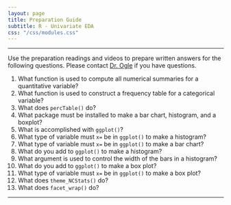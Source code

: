 ```yaml
---
layout: page
title: Preparation Guide
subtitle: R - Univariate EDA
css: "/css/modules.css"
---
```


----

<div class="alert alert-warning">
Use the preparation readings and videos to prepare written answers for the following questions. Please contact <a href="mailto:dogle@northland.edu">Dr. Ogle</a> if you have questions.
</div>

1. What function is used to compute all numerical summaries for a quantitative variable?
1. What function is used to construct a frequency table for a categorical variable?
1. What does `percTable()` do?
1. What package must be installed to make a bar chart, histogram, and a boxplot?
1. What is accomplished with `ggplot()`?
1. What type of variable must `x=` be in `ggplot()` to make a histogram?
1. What type of variable must `x=` be in `ggplot()` to make a bar chart?
1. What do you add to `ggplot()` to make a histogram?
1. What argument is used to control the width of the bars in a histogram?
1. What do you add to `ggplot()` to make a box plot?
1. What type of variable must `x=` be in `ggplot()` to make a box plot?
1. What does `theme_NCStats()` do?
1. What does `facet_wrap()` do?

----
